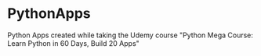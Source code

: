 # PythonApps
Python Apps created while taking the Udemy course "Python Mega Course: Learn Python in 60 Days, Build 20 Apps"
